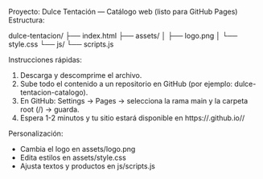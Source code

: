 
Proyecto: Dulce Tentación — Catálogo web (listo para GitHub Pages)
Estructura:

dulce-tentacion/
├── index.html
├── assets/
│   ├── logo.png
│   └── style.css
└── js/
    └── scripts.js

Instrucciones rápidas:
1. Descarga y descomprime el archivo.
2. Sube todo el contenido a un repositorio en GitHub (por ejemplo: dulce-tentacion-catalogo).
3. En GitHub: Settings → Pages → selecciona la rama main y la carpeta root (/) → guarda.
4. Espera 1-2 minutos y tu sitio estará disponible en https://<tu-usuario>.github.io/<repo>/

Personalización:
- Cambia el logo en assets/logo.png
- Edita estilos en assets/style.css
- Ajusta textos y productos en js/scripts.js
